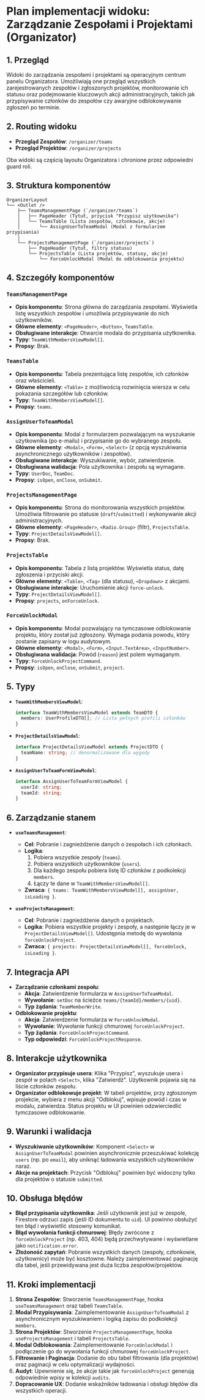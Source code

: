 # Plan implementacji widoku: Zarządzanie Zespołami i Projektami (Organizator)

## 1. Przegląd

Widoki do zarządzania zespołami i projektami są operacyjnym centrum panelu Organizatora. Umożliwiają one przegląd wszystkich zarejestrowanych zespołów i zgłoszonych projektów, monitorowanie ich statusu oraz podejmowanie kluczowych akcji administracyjnych, takich jak przypisywanie członków do zespołów czy awaryjne odblokowywanie zgłoszeń po terminie.

## 2. Routing widoku

- **Przegląd Zespołów**: `/organizer/teams`
- **Przegląd Projektów**: `/organizer/projects`

Oba widoki są częścią layoutu Organizatora i chronione przez odpowiedni guard roli.

## 3. Struktura komponentów

```
OrganizerLayout
└── <Outlet />
    ├── TeamsManagementPage (`/organizer/teams`)
    │   ├── PageHeader (Tytuł, przycisk "Przypisz użytkownika")
    │   └── TeamsTable (Lista zespołów, członkowie, akcje)
    │       └── AssignUserToTeamModal (Modal z formularzem przypisania)
    │
    └── ProjectsManagementPage (`/organizer/projects`)
        ├── PageHeader (Tytuł, filtry statusu)
        └── ProjectsTable (Lista projektów, statusy, akcje)
            └── ForceUnlockModal (Modal do odblokowania projektu)
```

## 4. Szczegóły komponentów

### `TeamsManagementPage`

- **Opis komponentu**: Strona główna do zarządzania zespołami. Wyświetla listę wszystkich zespołów i umożliwia przypisywanie do nich użytkowników.
- **Główne elementy**: `<PageHeader>`, `<Button>`, `TeamsTable`.
- **Obsługiwane interakcje**: Otwarcie modala do przypisania użytkownika.
- **Typy**: `TeamWithMembersViewModel[]`.
- **Propsy**: Brak.

### `TeamsTable`

- **Opis komponentu**: Tabela prezentująca listę zespołów, ich członków oraz właścicieli.
- **Główne elementy**: `<Table>` z możliwością rozwinięcia wiersza w celu pokazania szczegółów lub członków.
- **Typy**: `TeamWithMembersViewModel[]`.
- **Propsy**: `teams`.

### `AssignUserToTeamModal`

- **Opis komponentu**: Modal z formularzem pozwalającym na wyszukanie użytkownika (po e-mailu) i przypisanie go do wybranego zespołu.
- **Główne elementy**: `<Modal>`, `<Form>`, `<Select>` (z opcją wyszukiwania asynchronicznego użytkowników i zespołów).
- **Obsługiwane interakcje**: Wyszukiwanie, wybór, zatwierdzenie.
- **Obsługiwana walidacja**: Pola użytkownika i zespołu są wymagane.
- **Typy**: `UserDoc`, `TeamDoc`.
- **Propsy**: `isOpen`, `onClose`, `onSubmit`.

### `ProjectsManagementPage`

- **Opis komponentu**: Strona do monitorowania wszystkich projektów. Umożliwia filtrowanie po statusie (`draft`/`submitted`) i wykonywanie akcji administracyjnych.
- **Główne elementy**: `<PageHeader>`, `<Radio.Group>` (filtr), `ProjectsTable`.
- **Typy**: `ProjectDetailsViewModel[]`.
- **Propsy**: Brak.

### `ProjectsTable`

- **Opis komponentu**: Tabela z listą projektów. Wyświetla status, datę zgłoszenia i przyciski akcji.
- **Główne elementy**: `<Table>`, `<Tag>` (dla statusu), `<Dropdown>` z akcjami.
- **Obsługiwane interakcje**: Uruchomienie akcji `force-unlock`.
- **Typy**: `ProjectDetailsViewModel[]`.
- **Propsy**: `projects`, `onForceUnlock`.

### `ForceUnlockModal`

- **Opis komponentu**: Modal pozwalający na tymczasowe odblokowanie projektu, który został już zgłoszony. Wymaga podania powodu, który zostanie zapisany w logu audytowym.
- **Główne elementy**: `<Modal>`, `<Form>`, `<Input.TextArea>`, `<InputNumber>`.
- **Obsługiwana walidacja**: Powód (`reason`) jest polem wymaganym.
- **Typy**: `ForceUnlockProjectCommand`.
- **Propsy**: `isOpen`, `onClose`, `onSubmit`, `project`.

## 5. Typy

- **`TeamWithMembersViewModel`**:
  ```typescript
  interface TeamWithMembersViewModel extends TeamDTO {
    members: UserProfileDTO[]; // Lista pełnych profili członków
  }
  ```
- **`ProjectDetailsViewModel`**:
  ```typescript
  interface ProjectDetailsViewModel extends ProjectDTO {
    teamName: string; // denormalizowane dla wygody
  }
  ```
- **`AssignUserToTeamFormViewModel`**:
  ```typescript
  interface AssignUserToTeamFormViewModel {
    userId: string;
    teamId: string;
  }
  ```

## 6. Zarządzanie stanem

- **`useTeamsManagement`**:
  - **Cel**: Pobranie i zagnieżdżenie danych o zespołach i ich członkach.
  - **Logika**:
    1. Pobiera wszystkie zespoły (`teams`).
    2. Pobiera wszystkich użytkowników (`users`).
    3. Dla każdego zespołu pobiera listę ID członków z podkolekcji `members`.
    4. Łączy te dane w `TeamWithMembersViewModel[]`.
  - **Zwraca**: `{ teams: TeamWithMembersViewModel[], assignUser, isLoading }`.

- **`useProjectsManagement`**:
  - **Cel**: Pobranie i zagnieżdżenie danych o projektach.
  - **Logika**: Pobiera wszystkie projekty i zespoły, a następnie łączy je w `ProjectDetailsViewModel[]`. Udostępnia metodę do wywołania `forceUnlockProject`.
  - **Zwraca**: `{ projects: ProjectDetailsViewModel[], forceUnlock, isLoading }`.

## 7. Integracja API

- **Zarządzanie członkami zespołu**:
  - **Akcja**: Zatwierdzenie formularza w `AssignUserToTeamModal`.
  - **Wywołanie**: `setDoc` na ścieżce `teams/{teamId}/members/{uid}`.
  - **Typ żądania**: `TeamMemberWrite`.
- **Odblokowanie projektu**:
  - **Akcja**: Zatwierdzenie formularza w `ForceUnlockModal`.
  - **Wywołanie**: Wywołanie funkcji chmurowej `forceUnlockProject`.
  - **Typ żądania**: `ForceUnlockProjectCommand`.
  - **Typ odpowiedzi**: `ForceUnlockProjectResponse`.

## 8. Interakcje użytkownika

- **Organizator przypisuje usera**: Klika "Przypisz", wyszukuje usera i zespół w polach `<Select>`, klika "Zatwierdź". Użytkownik pojawia się na liście członków zespołu.
- **Organizator odblokowuje projekt**: W tabeli projektów, przy zgłoszonym projekcie, wybiera z menu akcji "Odblokuj", wpisuje powód i czas w modalu, zatwierdza. Status projektu w UI powinien odzwierciedlić tymczasowe odblokowanie.

## 9. Warunki i walidacja

- **Wyszukiwanie użytkowników**: Komponent `<Select>` w `AssignUserToTeamModal` powinien asynchronicznie przeszukiwać kolekcję `users` (np. po `email`), aby uniknąć ładowania wszystkich użytkowników naraz.
- **Akcje na projektach**: Przycisk "Odblokuj" powinien być widoczny tylko dla projektów o statusie `submitted`.

## 10. Obsługa błędów

- **Błąd przypisania użytkownika**: Jeśli użytkownik jest już w zespole, Firestore odrzuci zapis (jeśli ID dokumentu to `uid`). UI powinno obsłużyć ten błąd i wyświetlić stosowny komunikat.
- **Błąd wywołania funkcji chmurowej**: Błędy zwrócone z `forceUnlockProject` (np. 403, 404) będą przechwytywane i wyświetlane jako `notification.error`.
- **Złożoność zapytań**: Pobranie wszystkich danych (zespoły, członkowie, użytkownicy) może być kosztowne. Należy zaimplementować paginację dla tabel, jeśli przewidywana jest duża liczba zespołów/projektów.

## 11. Kroki implementacji

1.  **Strona Zespołów**: Stworzenie `TeamsManagementPage`, hooka `useTeamsManagement` oraz tabeli `TeamsTable`.
2.  **Modal Przypisywania**: Zaimplementowanie `AssignUserToTeamModal` z asynchronicznym wyszukiwaniem i logiką zapisu do podkolekcji `members`.
3.  **Strona Projektów**: Stworzenie `ProjectsManagementPage`, hooka `useProjectsManagement` i tabeli `ProjectsTable`.
4.  **Modal Odblokowania**: Zaimplementowanie `ForceUnlockModal` i podłączenie go do wywołania funkcji chmurowej `forceUnlockProject`.
5.  **Filtrowanie i Paginacja**: Dodanie do obu tabel filtrowania (dla projektów) oraz paginacji w celu optymalizacji wydajności.
6.  **Audyt**: Upewnienie się, że akcje takie jak `forceUnlockProject` generują odpowiednie wpisy w kolekcji `audits`.
7.  **Dopracowanie UX**: Dodanie wskaźników ładowania i obsługi błędów dla wszystkich operacji.
